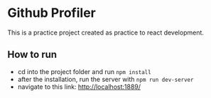 # Github Profiler
This is a practice project created as practice to react development.

## How to run
- cd into the project folder and run `npm install`
- after the installation, run the server with `npm run dev-server`
- navigate to this link: [http://localhost:1889/](http://localhost:1889/)
